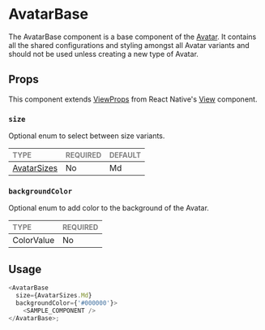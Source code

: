 # AvatarBase

The AvatarBase component is a base component of the [Avatar](../../Avatar.tsx). It contains all the shared configurations and styling amongst all Avatar variants and should not be used unless creating a new type of Avatar.

## Props

This component extends [ViewProps](https://reactnative.dev/docs/view-style-props) from React Native's [View](https://reactnative.dev/docs/view) component.

### `size`

Optional enum to select between size variants.

| <span style="color:gray;font-size:14px">TYPE</span> | <span style="color:gray;font-size:14px">REQUIRED</span> | <span style="color:gray;font-size:14px">DEFAULT</span> |
| :-------------------------------------------------- | :------------------------------------------------------ | :----------------------------------------------------- |
| [AvatarSizes](../../Avatar.types.ts)          | No                                                     | Md                                                     |

### `backgroundColor`

Optional enum to add color to the background of the Avatar.

| <span style="color:gray;font-size:14px">TYPE</span> | <span style="color:gray;font-size:14px">REQUIRED</span> |
| :-------------------------------------------------- | :------------------------------------------------------ |
| ColorValue                                              | No                                                     |

## Usage

```javascript
<AvatarBase 
  size={AvatarSizes.Md}
  backgroundColor={'#000000'}>
    <SAMPLE_COMPONENT />
</AvatarBase>;
```
